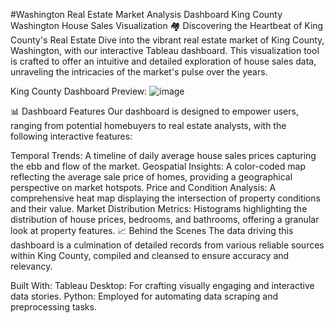 #Washington Real Estate Market Analysis Dashboard
King County Washington House Sales Visualization
🏘️ Discovering the Heartbeat of King County's Real Estate
Dive into the vibrant real estate market of King County, Washington, with our interactive Tableau dashboard. This visualization tool is crafted to offer an intuitive and detailed exploration of house sales data, unraveling the intricacies of the market's pulse over the years.

King County Dashboard Preview: ![image](https://github.com/ShriyaAro/Washington-State-Real-Estate-Analysis-Tableau/assets/138172706/f6ed5b94-d4a3-463f-ad5f-71b9a93d701d)

📊 Dashboard Features
Our dashboard is designed to empower users, ranging from potential homebuyers to real estate analysts, with the following interactive features:

Temporal Trends: A timeline of daily average house sales prices capturing the ebb and flow of the market.
Geospatial Insights: A color-coded map reflecting the average sale price of homes, providing a geographical perspective on market hotspots.
Price and Condition Analysis: A comprehensive heat map displaying the intersection of property conditions and their value.
Market Distribution Metrics: Histograms highlighting the distribution of house prices, bedrooms, and bathrooms, offering a granular look at property features.
📈 Behind the Scenes
The data driving this dashboard is a culmination of detailed records from various reliable sources within King County, compiled and cleansed to ensure accuracy and relevancy.

Built With:
Tableau Desktop: For crafting visually engaging and interactive data stories.
Python: Employed for automating data scraping and preprocessing tasks.
